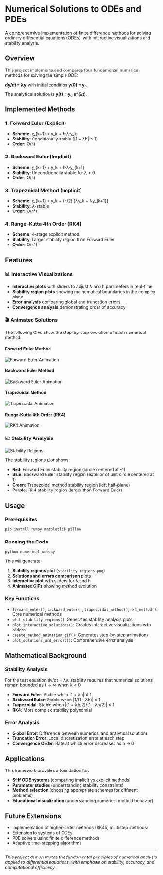 # Numerical Solutions to ODEs and PDEs

A comprehensive implementation of finite difference methods for solving ordinary differential equations (ODEs), with interactive visualizations and stability analysis.

## Overview

This project implements and compares four fundamental numerical methods for solving the simple ODE:

**dy/dt = λy** with initial condition **y(0) = y₀**

The analytical solution is **y(t) = y₀ e^(λt)**.

## Implemented Methods

### 1. Forward Euler (Explicit)
- **Scheme**: y_{k+1} = y_k + h·λ·y_k
- **Stability**: Conditionally stable (|1 + λh| ≤ 1)
- **Order**: O(h)

### 2. Backward Euler (Implicit)  
- **Scheme**: y_{k+1} = y_k + h·λ·y_{k+1}
- **Stability**: Unconditionally stable for λ < 0
- **Order**: O(h)

### 3. Trapezoidal Method (Implicit)
- **Scheme**: y_{k+1} = y_k + (h/2)·[λy_k + λy_{k+1}]
- **Stability**: A-stable
- **Order**: O(h²)

### 4. Runge-Kutta 4th Order (RK4)
- **Scheme**: 4-stage explicit method
- **Stability**: Larger stability region than Forward Euler
- **Order**: O(h⁴)

## Features

### 📊 Interactive Visualizations
- **Interactive plots** with sliders to adjust λ and h parameters in real-time
- **Stability region plots** showing mathematical boundaries in the complex plane
- **Error analysis** comparing global and truncation errors
- **Convergence analysis** demonstrating order of accuracy

### 🎬 Animated Solutions
The following GIFs show the step-by-step evolution of each numerical method:

#### Forward Euler Method
![Forward Euler Animation](forward_euler_animation.gif)

#### Backward Euler Method  
![Backward Euler Animation](backward_euler_animation.gif)

#### Trapezoidal Method
![Trapezoidal Animation](trapezoidal_animation.gif)

#### Runge-Kutta 4th Order (RK4)
![RK4 Animation](rk4_animation.gif)

### 📈 Stability Analysis
![Stability Regions](stability_regions.png)

The stability regions plot shows:
- **Red**: Forward Euler stability region (circle centered at -1)
- **Blue**: Backward Euler stability region (exterior of unit circle centered at 1)
- **Green**: Trapezoidal method stability region (left half-plane)
- **Purple**: RK4 stability region (larger than Forward Euler)

## Usage

### Prerequisites
```bash
pip install numpy matplotlib pillow
```

### Running the Code
```bash
python numerical_ode.py
```

This will generate:
1. **Stability regions plot** (`stability_regions.png`)
2. **Solutions and errors comparison** plots
3. **Interactive plot** with sliders for λ and h
4. **Animated GIFs** showing method evolution

### Key Functions

- `forward_euler()`, `backward_euler()`, `trapezoidal_method()`, `rk4_method()`: Core numerical methods
- `plot_stability_regions()`: Generates stability analysis plots
- `plot_interactive_solutions()`: Creates interactive visualizations with sliders
- `create_method_animation_gif()`: Generates step-by-step animations
- `plot_solutions_and_errors()`: Comprehensive error analysis

## Mathematical Background

### Stability Analysis
For the test equation dy/dt = λy, stability requires that numerical solutions remain bounded as t → ∞ when λ < 0.

- **Forward Euler**: Stable when |1 + λh| ≤ 1
- **Backward Euler**: Stable when |1/(1 - λh)| ≤ 1  
- **Trapezoidal**: Stable when |(1 + λh/2)/(1 - λh/2)| ≤ 1
- **RK4**: More complex stability polynomial

### Error Analysis
- **Global Error**: Difference between numerical and analytical solutions
- **Truncation Error**: Local discretization error at each step
- **Convergence Order**: Rate at which error decreases as h → 0

## Applications

This framework provides a foundation for:
- **Stiff ODE systems** (comparing implicit vs explicit methods)
- **Parameter studies** (understanding stability constraints)
- **Method selection** (choosing appropriate schemes for different problems)
- **Educational visualization** (understanding numerical method behavior)

## Future Extensions

- Implementation of higher-order methods (RK45, multistep methods)
- Extension to systems of ODEs
- PDE solvers using finite difference methods
- Adaptive time-stepping algorithms

---

*This project demonstrates the fundamental principles of numerical analysis applied to differential equations, with emphasis on stability, accuracy, and computational efficiency.*